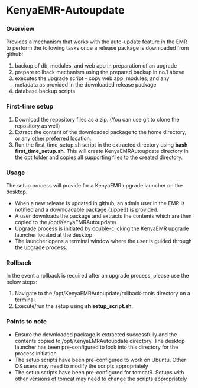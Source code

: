 # KenyaEMR-Autoupdate
### Overview
Provides a mechanism that works with the auto-update feature in the EMR to perform the following tasks once a release package is downloaded from github:
1. backup of db, modules, and web app in preparation of an upgrade
2. prepare rollback mechanism using the prepared backup in no.1 above
3. executes the upgrade script - copy web app, modules, and any metadata as provided in the downloaded release package
4. database backup scripts

### First-time setup
1. Download the repository files as a zip. (You can use git to clone the repository as well)
2. Extract the content of the downloaded package to the home directory, or any other preferred location.
3. Run the first_time_setup.sh script in the extracted directory using **bash first_time_setup.sh**. 
This will create KenyaEMRAutoupdate directory in the opt folder and copies all supporting files to the created directory.

### Usage
The setup process will provide for a KenyaEMR upgrade launcher on the desktop. 
- When a new release is updated in github, an admin user in the EMR is notified and a downloadable package (zipped) is provided. 
- A user downloads the package and extracts the contents which are then copied to the /opt/KenyaEMRAutoupdate/  
- Upgrade process is initiated by double-clicking the KenyaEMR upgrade launcher located at the desktop
- The launcher opens a terminal window where the user is guided through the upgrade process.

### Rollback
In the event a rollback is required after an upgrade process, please use the below steps:
1. Navigate to the /opt/KenyaEMRAutoupdate/rollback-tools directory on a terminal.
2. Execute/run the setup using **sh setup_script.sh**.


### Points to note
- Ensure the downloaded package is extracted successfully and the contents copied to /opt/KenyaEMRAutoupdate directory. The desktop launcher has been pre-configured to look into this directory for the process initiation
- The setup scripts have been pre-configured to work on Ubuntu. Other OS users may need to modify the scripts appropriately
- The setup scripts have been pre-configured for tomcat9. Setups with other versions of tomcat may need to change the scripts appropriately


